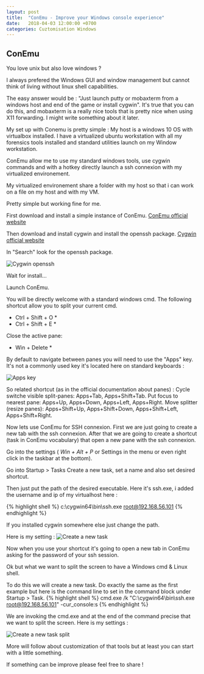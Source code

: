 ```yaml
---
layout: post
title:  "ConEmu - Improve your Windows console experience"
date:   2018-04-03 12:00:00 +0700
categories: Cuztomisation Windows
---
```


## ConEmu

You love unix but also love windows ?

I always prefered the Windows GUI and window management but cannot think of living without linux shell capabilities.

The easy answer would be : "Just launch putty or mobaxterm from a windows host and end of the game or install cygwin".
It's true that you can do this, and mobaxterm is a really nice tools that is pretty nice when using X11 forwarding.
I might write something about it later.

My set up with Conemu is pretty simple :
My host is a windows 10 OS with virtualbox installed.
I have a virtualized ubuntu workstation with all my forensics tools installed and standard utilities launch on my Window workstation.

ConEmu allow me to use my standard windows tools, use cygwin commands and with a hotkey directly launch a ssh connexion with my virtualized environement.

My virtualized environement share a folder with my host so that i can work on a file on my host and with my VM.

Pretty simple but working fine for me.

First download and  install a simple instance of ConEmu.
[ConEmu official website](https://conemu.github.io/)

Then download and install cygwin and install the openssh package.
[Cygwin official website](https://www.cygwin.com/)

In "Search" look for the openssh package.

![Cygwin openssh](https://naykisec.github.io/images/conemu/cygwin_openssh_install.PNG)

Wait for install...

Launch ConEmu.

You will be directly welcome with a standard windows cmd.
The following shortcut allow you to split your current cmd.
* Ctrl + Shift + O *
* Ctrl + Shift + E *

Close the active pane:
* Win + Delete *

By default to navigate between panes you will need to use the "Apps" key.
It's not a commonly used key it's located here on standard keyboards :

![Apps key](https://naykisec.github.io/images/conemu/ConEmu_keyboard.jpg)

So related shortcut (as in the official documentation about panes) :
Cycle switche visible split-panes: Apps+Tab, Apps+Shift+Tab.
Put focus to nearest pane: Apps+Up, Apps+Down, Apps+Left, Apps+Right.
Move splitter (resize panes): Apps+Shift+Up, Apps+Shift+Down, Apps+Shift+Left, Apps+Shift+Right.

Now lets use ConEmu for SSH connexion.
First we are just going to create a new tab with the ssh connexion.
After that we are going to create a shortcut (task in ConEmu vocabulary) that open a new pane with the ssh connexion.

Go into the settings ( *Win + Alt + P* or Settings in the menu or even right click in the taskbar at the bottom).

Go into Startup > Tasks
Create a new task, set a name and also set desired shortcut.

Then just put the path of the desired executable.
Here it's ssh.exe, i added the username and ip of my virtualhost here :

{% highlight shell %}
c:\cygwin64\bin\ssh.exe root@192.168.56.101
{% endhighlight %}

If you installed cygwin somewhere else just change the path.

Here is my setting :
![Create a new task](https://naykisec.github.io/images/conemu/con_emu_ssh.png)

Now when you use your shortcut it's going to open a new tab in ConEmu asking for the password of your ssh session.

Ok but what we want to split the screen to have a Windows cmd & Linux shell.

To do this we will create a new task.
Do exactly the same as the first example but here is the command line to set in the command block under Startup > Task.
{% highlight shell %}
cmd.exe /k "C:\cygwin64\bin\ssh.exe root@192.168.56.101" -cur_console:s
{% endhighlight %}

We are invoking the cmd.exe and at the end of the command precise that we want to split the screen.
Here is my settings :

![Create a new task split](https://naykisec.github.io/images/conemu/con_emu_ssh_split.PNG)

More will follow about customization of that tools but at least you can start with a little something.

If something can be improve please feel free to share !
